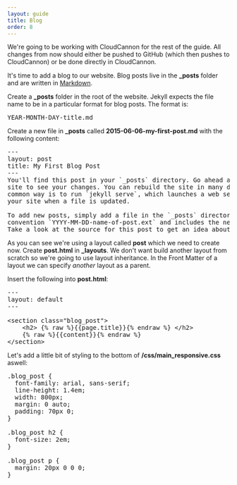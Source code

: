 ```yaml
---
layout: guide
title: Blog
order: 8
---
```


We're going to be working with CloudCannon for the rest of the guide. All changes from now should either be pushed to GitHub (which then pushes to CloudCannon) or be done directly in CloudCannon.

It's time to add a blog to our website. Blog posts live in the **_posts** folder and are written in [Markdown](https://help.github.com/articles/markdown-basics/).

Create a **_posts** folder in the root of the website. Jekyll expects the file name to be in a particular format for blog posts. The format is:

<pre>YEAR-MONTH-DAY-title.md</pre>

Create a new file in **_posts** called **2015-06-06-my-first-post.md** with the following content:

<pre>---
layout: post
title: My First Blog Post
---
You'll find this post in your `_posts` directory. Go ahead and edit it and re-build the
site to see your changes. You can rebuild the site in many different ways, but the most
common way is to run `jekyll serve`, which launches a web server and auto-regenerates
your site when a file is updated.

To add new posts, simply add a file in the `_posts` directory that follows the
convention `YYYY-MM-DD-name-of-post.ext` and includes the necessary front matter.
Take a look at the source for this post to get an idea about how it works.
</pre>

As you can see we're using a layout called **post** which we need to create now. Create **post.html** in **\_layouts**. We don't want build another layout from scratch so we're going to use layout inheritance. In the Front Matter of a layout we can specify _another_ layout as a parent.

Insert the following into **post.html**:

<pre>---
layout: default
---

&lt;section class=&quot;blog_post&quot;&gt;
    &lt;h2&gt; {% raw %}{{page.title}}{% endraw %} &lt;/h2&gt;
    {% raw %}{{content}}{% endraw %}
&lt;/section&gt;</pre>

Let's add a little bit of styling to the bottom of **/css/main_responsive.css** aswell:
<pre>.blog_post {
  font-family: arial, sans-serif;
  line-height: 1.4em;
  width: 800px;
  margin: 0 auto;
  padding: 70px 0;
}

.blog_post h2 {
  font-size: 2em;
}

.blog_post p {
  margin: 20px 0 0 0;
}</pre>
